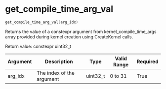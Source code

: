 # get_compile_time_arg_val

```cpp
get_compile_time_arg_val(arg_idx)
```

Returns the value of a constexpr argument from kernel_compile_time_args array provided during kernel creation using CreateKernel calls.

Return value: constexpr uint32_t

| Argument      | Description               | Type      | Valid Range      | Required       |
|---------------|---------------------------|-----------|------------------|----------------|
| arg_idx       | The index of the argument | uint32_t  | 0 to 31          | True           |
